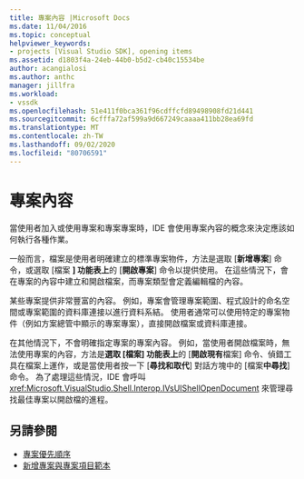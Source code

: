 ```yaml
---
title: 專案內容 |Microsoft Docs
ms.date: 11/04/2016
ms.topic: conceptual
helpviewer_keywords:
- projects [Visual Studio SDK], opening items
ms.assetid: d1803f4a-24eb-44b0-b5d2-cb40c15534be
author: acangialosi
ms.author: anthc
manager: jillfra
ms.workload:
- vssdk
ms.openlocfilehash: 51e411f0bca361f96cdffcfd89498908fd21d441
ms.sourcegitcommit: 6cfffa72af599a9d667249caaaa411bb28ea69fd
ms.translationtype: MT
ms.contentlocale: zh-TW
ms.lasthandoff: 09/02/2020
ms.locfileid: "80706591"
---
```

# <a name="project-context"></a>專案內容
當使用者加入或使用專案和專案專案時，IDE 會使用專案內容的概念來決定應該如何執行各種作業。

 一般而言，檔案是使用者明確建立的標準專案物件，方法是選取 [**新增專案**] 命令，或選取 [檔案 **] 功能表上**的 [**開啟專案**] 命令以提供使用。 在這些情況下，會在專案的內容中建立和開啟檔案，而專案類型會定義編輯檔的內容。

 某些專案提供非常豐富的內容。 例如，專案會管理專案範圍、程式設計的命名空間或專案範圍的資料庫連接以進行資料系結。 使用者通常可以使用特定的專案物件（例如方案總管中顯示的專案專案），直接開啟檔案或資料庫連接。

 在其他情況下，不會明確指定專案的專案內容。 例如，當使用者開啟檔案時，無法使用專案的內容，方法是**選取 [檔案] 功能表上**的 [**開啟現有**檔案] 命令、偵錯工具在檔案上運作，或是當使用者按一下 [**尋找和取代**] 對話方塊中的 [檔案**中尋找**] 命令。 為了處理這些情況，IDE 會呼叫 <xref:Microsoft.VisualStudio.Shell.Interop.IVsUIShellOpenDocument> 來管理尋找最佳專案以開啟檔的進程。

## <a name="see-also"></a>另請參閱
- [專案優先順序](../../extensibility/internals/project-priority.md)
- [新增專案與專案項目範本](../../extensibility/internals/adding-project-and-project-item-templates.md)
